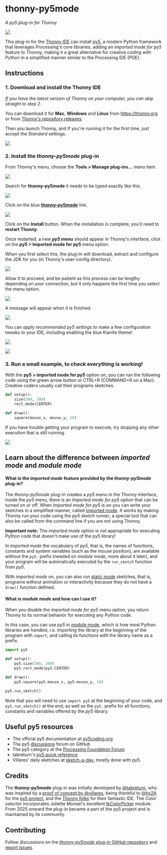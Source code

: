 # thonny-py5mode

*A py5 plug-in for Thonny*

![](screenshots/00-header.png)

This plug-in for the [Thonny IDE](https://thonny.org) can install [py5](https://py5coding.org/), a modern Python framework that leverages Processing's core libraries, adding an *imported mode for py5* feature to Thonny, making it a great alternative for creative coding with Python in a simplified manner similar to the Processing IDE (PDE).

## Instructions

### 1. Download and install the Thonny IDE

*If you have the latest version of Thonny on your computer, you can skip straight to step 2.*

You can download it for **Mac**, **Windows** and **Linux** from https://thonny.org or from [Thonny's repository releases](https://github.com/thonny/thonny/releases/).

Then you launch Thonny, and If you're running it for the first time, just accept the *Standard* settings.

![](screenshots/02-start-splash.png)

### 2. Install the *thonny-py5mode* plug-in

From Thonny's menu, choose the **Tools > Manage plug-ins...** menu item. 

![](screenshots/03.01-manage-plug-ins.png)

Search for **thonny-py5mode** it needs to be typed exactly like this.

![](screenshots/03.02-install-plug-in.png)

Click on the blue <strong><ins>thonny-py5mode</ins></strong> link.

![](screenshots/03.02-install-plug-in2.png)

Click on the **Install** button. When the installation is complete, you'll need to __restart Thonny__.

Once restarted, a new ***py5* menu** should appear in Thonny's interface, click on the **py5 > Imported mode for py5** menu option.

When you first select this, the plug-in will download, extract and configure the JDK for you (in Thonny's user-config directory).

![](screenshots/04.01-activate-imported-mode.png)

Allow it to proceed, and be patient as this process can be lengthy depending on your connection, but it only happens the first time you select the menu option.

![](screenshots/04.02-download-jdk.png)

A message will appear when it is finished.

![](screenshots/04.03-download-jdk-done.png)

You can *apply recommended py5 settings* to make a few configuration tweaks to your IDE, including enabling the blue Kianite theme!

![](screenshots/05-apply-recommended-settings.png)

![](screenshots/06.01-imported-activated.png)

### 3. Run a small example, to check everything is working!

With the **py5 > imported mode for py5** option on, you can run the following code using the green arrow button or CTRL+R (COMMAND+R on a Mac). Creative coders usually call their programs sketches.

```python
def setup():
    size(300, 200)
    rect_mode(CENTER)

def draw():
    square(mouse_x, mouse_y, 10)
```

If you have trouble getting your program to execute, try stopping any other execution that is still running.

![](screenshots/06.02-running-sketch.png)

## Learn about the difference between *imported mode* and *module mode*

#### What is the *imported mode* feature provided by the *thonny-py5mode* plug-in?

The *thonny-py5mode* plug-in creates a *py5* menu in the Thonny interface, inside the *py5* menu, there is an *Imported mode for py5* option that can be turned on or off. When *Imported mode for py5* is on you can write your sketches in a simplified manner, called [imported mode](https://py5coding.org/content/py5_modes.html#imported-mode). It works by making Thonny run your code using the *py5 sketch runner*, a special tool that can also be called from the command line if you are not using Thonny.

**Important note:** The *imported mode* option is not appropriate for executing Python code that doesn't make use of the py5 library!

In *imported mode* the vocabulary of *py5*, that is, the names of functions, constants and system variables (such as the mouse position), are available without the `py5.` prefix (needed on *module mode*, more about it later), and your program will be automatically executed by the `run_sketch` function from *py5*.

With *imported mode* on, you can also run [static mode](https://py5coding.org/content/py5_modes.html#static-mode) sketches, that is, programs without animation or interactivity because they do not have a `draw()` function defined.

#### What is *module mode* and how can I use it?

When you disable the *imported mode for py5* menu option, you return Thonny to its normal behavior for executing any Python code.

In this case, you can use *py5* in [module mode](https://py5coding.org/content/py5_modes.html#module-mode), which is how most Python libraries are handled, i.e. importing the library at the beginning of the program with `import`, and calling its functions with the library name as a prefix.

```python
import py5

def setup():
    py5.size(300, 200)
    py5.rect_mode(py5.CENTER)

def draw():
    py5.square(py5.mouse_x, py5.mouse_y, 10)

py5.run_sketch()
```

Note that you will need to use `import py5` at the beginning of your code, and `py5.run_sketch()` at the end, as well as the `py5.` prefix for all functions, constants and variables offered by the *py5* library.

## Useful py5 resources

- The official py5 documentation at [py5coding.org](http://py5coding.org/)
- The py5 [discussions](https://github.com/py5coding/py5generator/discussions) forum on GitHub
- The py5 category at the [Processing Foundation Forum](https://discourse.processing.org/c/a-version-of-processing-for-python-38-to-work-with-other-popular-python-libraries-and-tools-such-as-jupyter-numpy-shapely-trimesh-matplotlib-and-pillow-built-to-work-with-popular-python-libraries-and-tools-such-as-jupyter-numpy-shapely-etc/28)
- tabreturn's [py5 quick reference](https://github.com/tabreturn/processing.py-cheat-sheet/blob/pt-br/py5/py5_cc.pdf)
- Villares' daily sketches at [sketch-a-day](https://abav.lugaralgum.com/sketch-a-day), mostly done with py5.

## Credits

The **thonny-py5mode** plug-in was initially developed by [@tabreturn](https://github.com/tabreturn), who was inspired by a [proof of concept by @villares](https://github.com/villares/thonny-py5-runner), being thankful to [@hx2A](https://github.com/hx2A/) for the [py5 project](https://py5coding.org/), and the [Thonny folks](https://github.com/thonny) for their fantastic IDE. The *Color selector* incorporates Juliette Monsel's excellent [tkColorPicker](https://github.com/j4321/tkColorPicker) module. From 2025 onward the plug-in became a part of the py5 project and is maintained by its community.

## Contributing

Follow discussions on the [*thonny-py5mode* plug-in GitHub repository](https://github.com/py5coding/thonny-py5mode/discussions/) and [report issues](https://github.com/py5coding/thonny-py5mode/issues).

